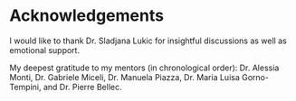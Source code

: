 Acknowledgements
=======================

I would like to thank Dr. Sladjana Lukic for insightful discussions as well as emotional support.

My deepest gratitude to my mentors (in chronological order): Dr. Alessia Monti, Dr. Gabriele Miceli, Dr. Manuela Piazza, Dr. Maria Luisa Gorno-Tempini, and Dr. Pierre Bellec.